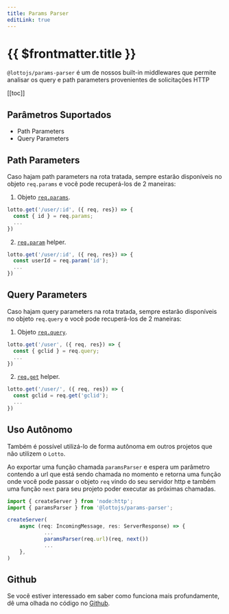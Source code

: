 ```yaml
---
title: Params Parser
editLink: true
---
```


# {{ $frontmatter.title }}

`@lottojs/params-parser` é um de nossos built-in middlewares que permite analisar os query e path parameters provenientes de solicitações HTTP

[[toc]]

## Parâmetros Suportados

- Path Parameters
- Query Parameters

## Path Parameters

Caso hajam  path parameters na rota tratada, sempre estarão disponíveis no objeto `req.params` e você pode recuperá-los de 2 maneiras:

1. Objeto [`req.params`](../api/request#params).

```typescript
lotto.get('/user/:id', ({ req, res}) => {
  const { id } = req.params;
  ...
})
```
2. [`req.param`](../api/request#param) helper.

```typescript
lotto.get('/user/:id', ({ req, res}) => {
  const userId = req.param('id');
  ...
})
```

## Query Parameters

Caso hajam query parameters na rota tratada, sempre estarão disponíveis no objeto `req.query` e você pode recuperá-los de 2 maneiras:

1. Objeto [`req.query`](../api/request#query).

```typescript
lotto.get('/user', ({ req, res}) => {
  const { gclid } = req.query;
  ...
})
```
2. [`req.get`](../api/request#get) helper.

```typescript
lotto.get('/user/', ({ req, res}) => {
  const gclid = req.get('gclid');
  ...
})
```

## Uso Autônomo

Também é possível utilizá-lo de forma autônoma em outros projetos que não utilizem o `Lotto`.

Ao exportar uma função chamada `paramsParser` e espera um parâmetro contendo a url que está sendo chamada no momento e retorna uma função onde você pode passar o objeto `req` vindo do seu servidor http e também uma função `next` para seu projeto poder executar as próximas chamadas.

```typescript
import { createServer } from 'node:http';
import { paramsParser } from '@lottojs/params-parser';

createServer(
    async (req: IncomingMessage, res: ServerResponse) => {
            ...
            paramsParser(req.url)(req, next())
            ...
    },
)
```

## Github

Se você estiver interessado em saber como funciona mais profundamente, dê uma olhada no código no [Github](https://github.com/lottojs/params-parser).